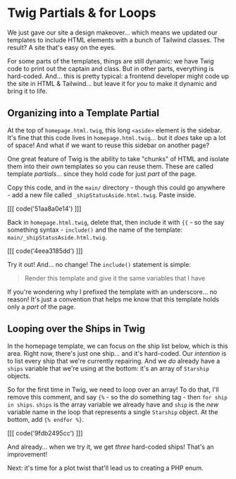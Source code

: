 # Twig Partials & for Loops

We just gave our site a design makeover... which means we updated our templates
to include HTML elements with a bunch of Tailwind classes. The result? A site that's
easy on the eyes.

For some parts of the templates, things are still dynamic: we have Twig code
to print out the captain and class. But in other parts, everything
is hard-coded. And... this is pretty typical: a frontend developer might
code up the site in HTML & Tailwind... but leave it for *you* to make it dynamic
and bring it to life.

## Organizing into a Template Partial

At the top of `homepage.html.twig`, this long `<aside>` element is the
sidebar. It's fine that this code lives in `homepage.html.twig`... but it
*does* take up a lot of space! And what if we want to reuse this sidebar on another
page?

One great feature of Twig is the ability to take "chunks" of HTML and isolate them
into their *own* templates so you can reuse them. These are called template
*partials*... since they hold code for just *part* of the page.

Copy this code, and in the `main/` directory - though this could go anywhere - add
a new file called `_shipStatusAside.html.twig`. Paste inside.

[[[ code('51aa8a0e14') ]]]

Back in `homepage.html.twig`, delete that, then include it with `{{` - so the say
something syntax - `include()` and the name of the template:
`main/_shipStatusAside.html.twig`.

[[[ code('4eea3185dd') ]]]

Try it out! And... no change! The `include()` statement is simple:

> Render this template and give it the same variables that I have

If you're wondering why I prefixed the template with an underscore... no reason!
It's just a convention that helps me know that this template holds only a *part*
of the page.

## Looping over the Ships in Twig

In the homepage template, we can focus on the ship list below, which is this
area. Right now, there's just one ship... and it's hard-coded. Our *intention* is to
list every ship that we're currently repairing. And we *do* already have
a `ships` variable that we're using at the bottom: it's an array of `Starship`
objects.

So for the first time in Twig, we need to loop over an array! To do that,
I'll remove this comment, and say `{%` - so the *do* something tag - then
`for ship in ships`. `ships` is the array variable we already have
and `ship` is the *new* variable name in the loop that represents a single
`Starship` object. At the bottom, add `{% endfor %}`.

[[[ code('9fdb2495cc') ]]]

And already... when we try it, we get *three* hard-coded ships! That's an
improvement!

Next: it's time for a plot twist that'll lead us to creating a PHP enum.
